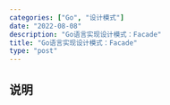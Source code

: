 ```yaml
---
categories: ["Go", "设计模式"]
date: "2022-08-08"
description: "Go语言实现设计模式：Facade"
title: "Go语言实现设计模式：Facade"
type: "post"
---
```


## 说明


